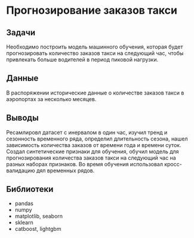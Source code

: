 # Прогнозирование заказов такси

## Задачи

Необходимо построить модель машинного обучения, которая будет прогнозировать количество заказов такси на следующий час, чтобы привлекать больше водителей в период пиковой нагрузки.

## Данные

В распоряжении исторические данные о количестве заказов такси в аэропортах за несколько месяцев.

## Выводы

Ресамлировл датасет с инервалом в один час, изучил тренд и сезонность временного ряда, определил длительность сезона, нашел зависимость количества заказов от времени года и времени суток. Создал синтетические признаки для обучения, обучил модель для прогнозирования количества заказов такси на следующий час на разных наборах признаков. Во время обучения использовал кросс-валидацию дял временных рядов.

## Библиотеки

- pandas
- numpy
- matplotlib, seaborn
- sklearn
- catboost, lightgbm
